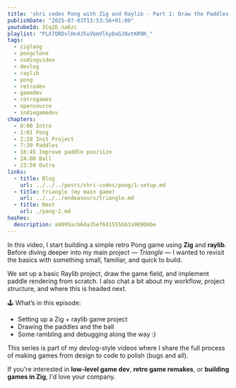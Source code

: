 ```yaml
---
title: 'shri codes Pong with Zig and Raylib - Part 1: Draw the Paddles & the Ball'
publishDate: "2025-07-03T13:53:56+01:00"
youtubeId: ICq2D_na6zc
playlist: "PLX7QRDvlHn4J5uVbmVlkyDaGJ8utKR9K_"
tags:
  - ziglang
  - pongclone
  - codingvideo
  - devlog
  - raylib
  - pong
  - retrodev
  - gamedev
  - retrogames
  - opensource
  - indiegamedev
chapters:
  - 0:00 Intro
  - 1:01 Pong
  - 2:28 Init Project
  - 7:39 Paddles
  - 18:45 Improve paddle pos/size
  - 24:00 Ball
  - 23:59 Outro
links:
  - title: Blog
    url: ../../../posts/shri-codes/pong/1-setup.md
  - title: triangle (my main game)
    url: ../../../endeavours/triangle.md
  - title: Next
    url: ./pong-2.md
hashes:
  description: a9095acb64a35ef641555bb3a98906be
---
```


In this video, I start building a simple retro Pong game using **Zig** and
**raylib**. Before diving deeper into my main project — _Triangle_ — I wanted to
revisit the basics with something small, familiar, and quick to build.

We set up a basic Raylib project, draw the game field, and implement paddle
rendering from scratch. I also chat a bit about my workflow, project structure,
and where this is headed next.

🕹️ What’s in this episode:

- Setting up a Zig + raylib game project
- Drawing the paddles and the ball
- Some rambling and debugging along the way :)

This series is part of my devlog-style videos where I share the full process of
making games from design to code to polish (bugs and all).

If you're interested in **low-level game dev**, **retro game remakes**, or
**building games in Zig**, I'd love your company.
